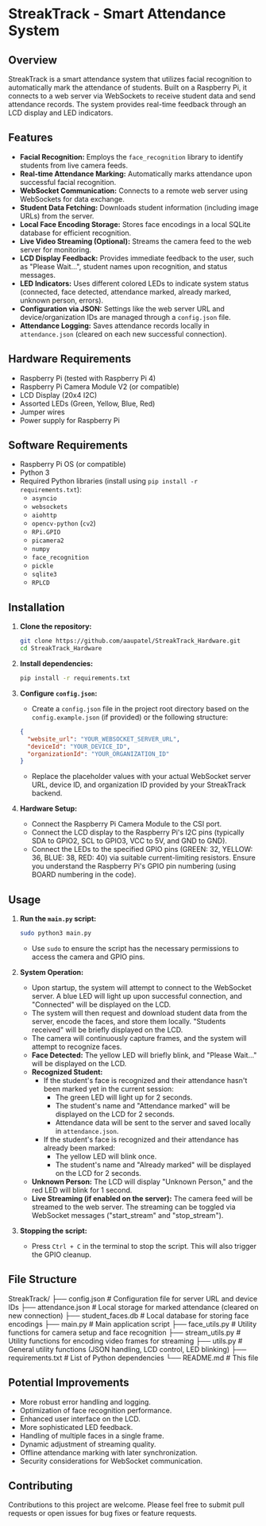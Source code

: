 # StreakTrack - Smart Attendance System

## Overview

StreakTrack is a smart attendance system that utilizes facial recognition to automatically mark the attendance of students. Built on a Raspberry Pi, it connects to a web server via WebSockets to receive student data and send attendance records. The system provides real-time feedback through an LCD display and LED indicators.

## Features

* **Facial Recognition:** Employs the `face_recognition` library to identify students from live camera feeds.
* **Real-time Attendance Marking:** Automatically marks attendance upon successful facial recognition.
* **WebSocket Communication:** Connects to a remote web server using WebSockets for data exchange.
* **Student Data Fetching:** Downloads student information (including image URLs) from the server.
* **Local Face Encoding Storage:** Stores face encodings in a local SQLite database for efficient recognition.
* **Live Video Streaming (Optional):** Streams the camera feed to the web server for monitoring.
* **LCD Display Feedback:** Provides immediate feedback to the user, such as "Please Wait...", student names upon recognition, and status messages.
* **LED Indicators:** Uses different colored LEDs to indicate system status (connected, face detected, attendance marked, already marked, unknown person, errors).
* **Configuration via JSON:** Settings like the web server URL and device/organization IDs are managed through a `config.json` file.
* **Attendance Logging:** Saves attendance records locally in `attendance.json` (cleared on each new successful connection).

## Hardware Requirements

* Raspberry Pi (tested with Raspberry Pi 4)
* Raspberry Pi Camera Module V2 (or compatible)
* LCD Display (20x4 I2C)
* Assorted LEDs (Green, Yellow, Blue, Red)
* Jumper wires
* Power supply for Raspberry Pi

## Software Requirements

* Raspberry Pi OS (or compatible)
* Python 3
* Required Python libraries (install using `pip install -r requirements.txt`):
    * `asyncio`
    * `websockets`
    * `aiohttp`
    * `opencv-python` (`cv2`)
    * `RPi.GPIO`
    * `picamera2`
    * `numpy`
    * `face_recognition`
    * `pickle`
    * `sqlite3`
    * `RPLCD`

## Installation

1.  **Clone the repository:**
    ```bash
    git clone https://github.com/aaupatel/StreakTrack_Hardware.git
    cd StreakTrack_Hardware
    ```

2.  **Install dependencies:**
    ```bash
    pip install -r requirements.txt
    ```

3.  **Configure `config.json`:**
    * Create a `config.json` file in the project root directory based on the `config.example.json` (if provided) or the following structure:
    ```json
    {
      "website_url": "YOUR_WEBSOCKET_SERVER_URL",
      "deviceId": "YOUR_DEVICE_ID",
      "organizationId": "YOUR_ORGANIZATION_ID"
    }
    ```
    * Replace the placeholder values with your actual WebSocket server URL, device ID, and organization ID provided by your StreakTrack backend.

4.  **Hardware Setup:**
    * Connect the Raspberry Pi Camera Module to the CSI port.
    * Connect the LCD display to the Raspberry Pi's I2C pins (typically SDA to GPIO2, SCL to GPIO3, VCC to 5V, and GND to GND).
    * Connect the LEDs to the specified GPIO pins (GREEN: 32, YELLOW: 36, BLUE: 38, RED: 40) via suitable current-limiting resistors. Ensure you understand the Raspberry Pi's GPIO pin numbering (using BOARD numbering in the code).

## Usage

1.  **Run the `main.py` script:**
    ```bash
    sudo python3 main.py
    ```
    * Use `sudo` to ensure the script has the necessary permissions to access the camera and GPIO pins.

2.  **System Operation:**
    * Upon startup, the system will attempt to connect to the WebSocket server. A blue LED will light up upon successful connection, and "Connected" will be displayed on the LCD.
    * The system will then request and download student data from the server, encode the faces, and store them locally. "Students received" will be briefly displayed on the LCD.
    * The camera will continuously capture frames, and the system will attempt to recognize faces.
    * **Face Detected:** The yellow LED will briefly blink, and "Please Wait..." will be displayed on the LCD.
    * **Recognized Student:**
        * If the student's face is recognized and their attendance hasn't been marked yet in the current session:
            * The green LED will light up for 2 seconds.
            * The student's name and "Attendance marked" will be displayed on the LCD for 2 seconds.
            * Attendance data will be sent to the server and saved locally in `attendance.json`.
        * If the student's face is recognized and their attendance has already been marked:
            * The yellow LED will blink once.
            * The student's name and "Already marked" will be displayed on the LCD for 2 seconds.
    * **Unknown Person:** The LCD will display "Unknown Person," and the red LED will blink for 1 second.
    * **Live Streaming (if enabled on the server):** The camera feed will be streamed to the web server. The streaming can be toggled via WebSocket messages ("start\_stream" and "stop\_stream").

3.  **Stopping the script:**
    * Press `Ctrl + C` in the terminal to stop the script. This will also trigger the GPIO cleanup.

## File Structure

StreakTrack/
├── config.json           # Configuration file for server URL and device IDs
├── attendance.json       # Local storage for marked attendance (cleared on new connection)
├── student_faces.db      # Local database for storing face encodings
├── main.py               # Main application script
├── face_utils.py         # Utility functions for camera setup and face recognition
├── stream_utils.py       # Utility functions for encoding video frames for streaming
├── utils.py              # General utility functions (JSON handling, LCD control, LED blinking)
├── requirements.txt      # List of Python dependencies
└── README.md             # This file

## Potential Improvements

* More robust error handling and logging.
* Optimization of face recognition performance.
* Enhanced user interface on the LCD.
* More sophisticated LED feedback.
* Handling of multiple faces in a single frame.
* Dynamic adjustment of streaming quality.
* Offline attendance marking with later synchronization.
* Security considerations for WebSocket communication.

## Contributing

Contributions to this project are welcome. Please feel free to submit pull requests or open issues for bug fixes or feature requests.
